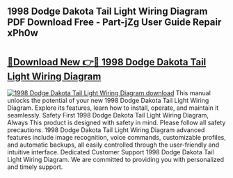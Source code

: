 ## 1998 Dodge Dakota Tail Light Wiring Diagram PDF Download Free - Part-jZg User Guide Repair xPh0w

# <h2><a href="http://dftzu9.blite.top/?on=1998+Dodge+Dakota+Tail+Light+Wiring+Diagram">🔗Download New 👉🔴 1998 Dodge Dakota Tail Light Wiring Diagram</a></h2>

[![1998 Dodge Dakota Tail Light Wiring Diagram download](https://i.imgur.com/lujVjoI.png)](http://dftzu9.blite.top/?on=1998+Dodge+Dakota+Tail+Light+Wiring+Diagram)
This manual unlocks the potential of your new 1998 Dodge Dakota Tail Light Wiring Diagram. Explore its features, learn how to install, operate, and maintain it seamlessly. Safety First 1998 Dodge Dakota Tail Light Wiring Diagram, Always This product is designed with safety in mind. Please follow all safety precautions. 1998 Dodge Dakota Tail Light Wiring Diagram advanced features include image recognition, voice commands, customizable profiles, and automatic backups, all easily controlled through the user-friendly and intuitive interface. Dedicated Customer Support 1998 Dodge Dakota Tail Light Wiring Diagram. We are committed to providing you with personalized and timely support.
